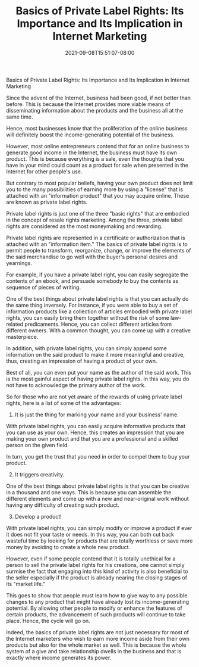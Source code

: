 ﻿---
title: "Basics of Private Label Rights: Its Importance and Its Implication in Internet Marketing"
date: 2021-09-08T15:51:07-08:00
description: "10 private label articles Tips for Web Success"
featured_image: "/images/10 private label articles.jpg"
tags: ["10 private label articles"]
---

Basics of Private Label Rights: Its Importance and Its Implication in Internet Marketing


Since the advent of the Internet, business had been good, if not better than before. This is because the Internet provides more viable means of disseminating information about the products and the business all at the same time.

Hence, most businesses know that the proliferation of the online business will definitely boost the income-generating potential of the business. 

However, most online entrepreneurs contend that for an online business to generate good income in the Internet, the business must have its own product. This is because everything is a sale, even the thoughts that you have in your mind could count as a product for sale when presented in the Internet for other people's use.

But contrary to most popular beliefs, having your own product does not limit you to the many possibilities of earning more by using a "license" that is attached with an "information product" that you may acquire online. These are known as private label rights.

Private label rights is just one of the three "basic rights" that are embodied in the concept of resale rights marketing. Among the three, private label rights are considered as the most moneymaking and rewarding.

Private label rights are represented in a certificate or authorization that is attached with an "information item." The basics of private label rights is to permit people to transform, reorganize, change, or improve the elements of the said merchandise to go well with the buyer's personal desires and yearnings.

For example, if you have a private label right, you can easily segregate the contents of an ebook, and persuade somebody to buy the contents as sequence of pieces of writing. 

One of the best things about private label rights is that you can actually do the same thing inversely. For instance, if you were able to buy a set of information products like a collection of articles embodied with private label rights, you can easily bring them together without the risk of some law-related predicaments. Hence, you can collect different articles from different owners. With a common thought, you can come up with a creative masterpiece.

In addition, with private label rights, you can simply append some information on the said product to make it more meaningful and creative, thus, creating an impression of having a product of your own.

Best of all, you can even put your name as the author of the said work. This is the most gainful aspect of having private label rights. In this way, you do not have to acknowledge the primary author of the work.

So for those who are not yet aware of the rewards of using private label rights, here is a list of some of the advantages:

1. It is just the thing for marking your name and your business' name.

With private label rights, you can easily acquire informative products that you can use as your own. Hence, this creates an impression that you are making your own product and that you are a professional and a skilled person on the given field.

In turn, you get the trust that you need in order to compel them to buy your product.

2. It triggers creativity.

One of the best things about private label rights is that you can be creative in a thousand and one ways. This is because you can assemble the different elements and come up with a new and near-original work without having any difficulty of creating such product.

3. Develop a product!

With private label rights, you can simply modify or improve a product if ever it does not fit your taste or needs. In this way, you can both cut back wasteful time by looking for products that are totally worthless or save more money by avoiding to create a whole new product.

However, even if some people contend that it is totally unethical for a person to sell the private label rights for his creations, one cannot simply surmise the fact that engaging into this kind of activity is also beneficial to the seller especially if the product is already nearing the closing stages of its "market life."

This goes to show that people must learn how to give way to any possible changes to any product that might have already lost its income-generating potential. By allowing other people to modify or enhance the features of certain products, the advancement of such products will continue to take place. Hence, the cycle will go on.

Indeed, the basics of private label rights are not just necessary for most of the Internet marketers who wish to earn more income aside from their own products but also for the whole market as well. This is because the whole system of a give and take relationship dwells in the business and that is exactly where income generates its power.



